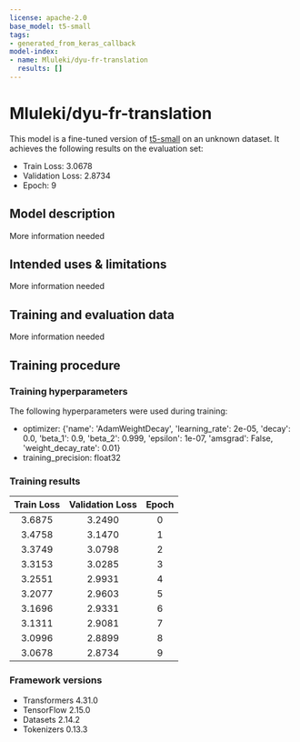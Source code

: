 ```yaml
---
license: apache-2.0
base_model: t5-small
tags:
- generated_from_keras_callback
model-index:
- name: Mluleki/dyu-fr-translation
  results: []
---
```


<!-- This model card has been generated automatically according to the information Keras had access to. You should
probably proofread and complete it, then remove this comment. -->

# Mluleki/dyu-fr-translation

This model is a fine-tuned version of [t5-small](https://huggingface.co/t5-small) on an unknown dataset.
It achieves the following results on the evaluation set:
- Train Loss: 3.0678
- Validation Loss: 2.8734
- Epoch: 9

## Model description

More information needed

## Intended uses & limitations

More information needed

## Training and evaluation data

More information needed

## Training procedure

### Training hyperparameters

The following hyperparameters were used during training:
- optimizer: {'name': 'AdamWeightDecay', 'learning_rate': 2e-05, 'decay': 0.0, 'beta_1': 0.9, 'beta_2': 0.999, 'epsilon': 1e-07, 'amsgrad': False, 'weight_decay_rate': 0.01}
- training_precision: float32

### Training results

| Train Loss | Validation Loss | Epoch |
|:----------:|:---------------:|:-----:|
| 3.6875     | 3.2490          | 0     |
| 3.4758     | 3.1470          | 1     |
| 3.3749     | 3.0798          | 2     |
| 3.3153     | 3.0285          | 3     |
| 3.2551     | 2.9931          | 4     |
| 3.2077     | 2.9603          | 5     |
| 3.1696     | 2.9331          | 6     |
| 3.1311     | 2.9081          | 7     |
| 3.0996     | 2.8899          | 8     |
| 3.0678     | 2.8734          | 9     |


### Framework versions

- Transformers 4.31.0
- TensorFlow 2.15.0
- Datasets 2.14.2
- Tokenizers 0.13.3
